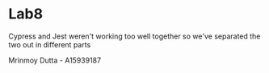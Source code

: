 # Lab8

Cypress and Jest weren't working too well together
so we've separated the two out in different parts

Mrinmoy Dutta - A15939187
